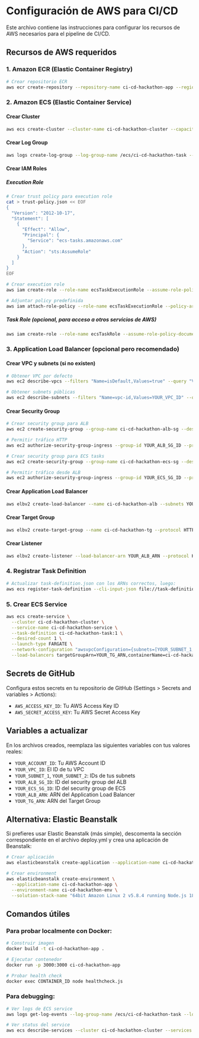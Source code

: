 # Configuración de AWS para CI/CD

Este archivo contiene las instrucciones para configurar los recursos de AWS necesarios para el pipeline de CI/CD.

## Recursos de AWS requeridos

### 1. Amazon ECR (Elastic Container Registry)
```bash
# Crear repositorio ECR
aws ecr create-repository --repository-name ci-cd-hackathon-app --region us-east-1
```

### 2. Amazon ECS (Elastic Container Service)

#### Crear Cluster
```bash
aws ecs create-cluster --cluster-name ci-cd-hackathon-cluster --capacity-providers FARGATE
```

#### Crear Log Group
```bash
aws logs create-log-group --log-group-name /ecs/ci-cd-hackathon-task --region us-east-1
```

#### Crear IAM Roles

##### Execution Role
```bash
# Crear trust policy para execution role
cat > trust-policy.json << EOF
{
  "Version": "2012-10-17",
  "Statement": [
    {
      "Effect": "Allow",
      "Principal": {
        "Service": "ecs-tasks.amazonaws.com"
      },
      "Action": "sts:AssumeRole"
    }
  ]
}
EOF

# Crear execution role
aws iam create-role --role-name ecsTaskExecutionRole --assume-role-policy-document file://trust-policy.json

# Adjuntar policy predefinida
aws iam attach-role-policy --role-name ecsTaskExecutionRole --policy-arn arn:aws:iam::aws:policy/service-role/AmazonECSTaskExecutionRolePolicy
```

##### Task Role (opcional, para acceso a otros servicios de AWS)
```bash
aws iam create-role --role-name ecsTaskRole --assume-role-policy-document file://trust-policy.json
```

### 3. Application Load Balancer (opcional pero recomendado)

#### Crear VPC y subnets (si no existen)
```bash
# Obtener VPC por defecto
aws ec2 describe-vpcs --filters "Name=isDefault,Values=true" --query "Vpcs[0].VpcId" --output text

# Obtener subnets públicas
aws ec2 describe-subnets --filters "Name=vpc-id,Values=YOUR_VPC_ID" --query "Subnets[?MapPublicIpOnLaunch==\`true\`].SubnetId" --output text
```

#### Crear Security Group
```bash
# Crear security group para ALB
aws ec2 create-security-group --group-name ci-cd-hackathon-alb-sg --description "Security group for CI/CD Hackathon ALB" --vpc-id YOUR_VPC_ID

# Permitir tráfico HTTP
aws ec2 authorize-security-group-ingress --group-id YOUR_ALB_SG_ID --protocol tcp --port 80 --cidr 0.0.0.0/0

# Crear security group para ECS tasks
aws ec2 create-security-group --group-name ci-cd-hackathon-ecs-sg --description "Security group for CI/CD Hackathon ECS tasks" --vpc-id YOUR_VPC_ID

# Permitir tráfico desde ALB
aws ec2 authorize-security-group-ingress --group-id YOUR_ECS_SG_ID --protocol tcp --port 3000 --source-group YOUR_ALB_SG_ID
```

#### Crear Application Load Balancer
```bash
aws elbv2 create-load-balancer --name ci-cd-hackathon-alb --subnets YOUR_SUBNET_1 YOUR_SUBNET_2 --security-groups YOUR_ALB_SG_ID
```

#### Crear Target Group
```bash
aws elbv2 create-target-group --name ci-cd-hackathon-tg --protocol HTTP --port 3000 --vpc-id YOUR_VPC_ID --target-type ip --health-check-path /
```

#### Crear Listener
```bash
aws elbv2 create-listener --load-balancer-arn YOUR_ALB_ARN --protocol HTTP --port 80 --default-actions Type=forward,TargetGroupArn=YOUR_TG_ARN
```

### 4. Registrar Task Definition
```bash
# Actualizar task-definition.json con los ARNs correctos, luego:
aws ecs register-task-definition --cli-input-json file://task-definition.json
```

### 5. Crear ECS Service
```bash
aws ecs create-service \
  --cluster ci-cd-hackathon-cluster \
  --service-name ci-cd-hackathon-service \
  --task-definition ci-cd-hackathon-task:1 \
  --desired-count 1 \
  --launch-type FARGATE \
  --network-configuration "awsvpcConfiguration={subnets=[YOUR_SUBNET_1,YOUR_SUBNET_2],securityGroups=[YOUR_ECS_SG_ID],assignPublicIp=ENABLED}" \
  --load-balancers targetGroupArn=YOUR_TG_ARN,containerName=ci-cd-hackathon-container,containerPort=3000
```

## Secrets de GitHub

Configura estos secrets en tu repositorio de GitHub (Settings > Secrets and variables > Actions):

- `AWS_ACCESS_KEY_ID`: Tu AWS Access Key ID
- `AWS_SECRET_ACCESS_KEY`: Tu AWS Secret Access Key

## Variables a actualizar

En los archivos creados, reemplaza las siguientes variables con tus valores reales:

- `YOUR_ACCOUNT_ID`: Tu AWS Account ID
- `YOUR_VPC_ID`: El ID de tu VPC
- `YOUR_SUBNET_1`, `YOUR_SUBNET_2`: IDs de tus subnets
- `YOUR_ALB_SG_ID`: ID del security group del ALB
- `YOUR_ECS_SG_ID`: ID del security group de ECS
- `YOUR_ALB_ARN`: ARN del Application Load Balancer
- `YOUR_TG_ARN`: ARN del Target Group

## Alternativa: Elastic Beanstalk

Si prefieres usar Elastic Beanstalk (más simple), descomenta la sección correspondiente en el archivo deploy.yml y crea una aplicación de Beanstalk:

```bash
# Crear aplicación
aws elasticbeanstalk create-application --application-name ci-cd-hackathon-app

# Crear environment
aws elasticbeanstalk create-environment \
  --application-name ci-cd-hackathon-app \
  --environment-name ci-cd-hackathon-env \
  --solution-stack-name "64bit Amazon Linux 2 v5.8.4 running Node.js 18"
```

## Comandos útiles

### Para probar localmente con Docker:
```bash
# Construir imagen
docker build -t ci-cd-hackathon-app .

# Ejecutar contenedor
docker run -p 3000:3000 ci-cd-hackathon-app

# Probar health check
docker exec CONTAINER_ID node healthcheck.js
```

### Para debugging:
```bash
# Ver logs de ECS service
aws logs get-log-events --log-group-name /ecs/ci-cd-hackathon-task --log-stream-name ecs/ci-cd-hackathon-container/TASK_ID

# Ver status del service
aws ecs describe-services --cluster ci-cd-hackathon-cluster --services ci-cd-hackathon-service
```
